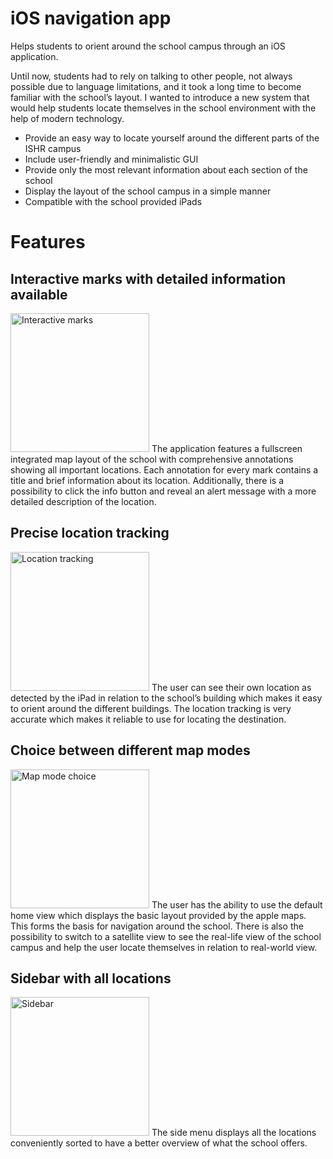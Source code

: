 # iOS navigation app
Helps students to orient around the school campus through an iOS application.

Until now, students had to rely on talking to other people, not always possible due to language limitations, and it took a long time to become familiar with the school’s layout. I wanted to introduce a new system that would help students locate themselves in the school environment with the help of modern technology.

* Provide an easy way to locate yourself around the different parts of the ISHR campus
* Include user-friendly and minimalistic GUI
* Provide only the most relevant information about each section of the school
* Display the layout of the school campus in a simple manner
* Compatible with the school provided iPads

# Features
## Interactive marks with detailed information available
<img src="https://user-images.githubusercontent.com/40341321/58477145-21bfd700-8153-11e9-9a3f-680c6c818499.gif" width="222" title="Interactive marks" align="">
The application features a fullscreen integrated map layout of the school with comprehensive annotations showing all important locations. Each annotation for every mark contains a title and brief information about its location. Additionally, there is a possibility to click the info button and reveal an alert message with a more detailed description of the location.

## Precise location tracking
<img src="https://user-images.githubusercontent.com/40341321/58477194-461bb380-8153-11e9-875a-277b288de2f5.gif" width="222" title="Location tracking" align="">
The user can see their own location as detected by the iPad in relation to the school’s building which makes it easy to orient around the different buildings. The location tracking is very accurate which makes it reliable to use for locating the destination.

## Choice between different map modes
<img src="https://user-images.githubusercontent.com/40341321/58477257-60559180-8153-11e9-96a8-ba4d8dadaa50.gif" width="222" title="Map mode choice" align="">
The user has the ability to use the default home view which displays the basic layout provided by the apple maps. This forms the basis for navigation around the school. There is also the possibility to switch to a satellite view to see the real-life view of the school campus and help the user locate themselves in relation to real-world view.

## Sidebar with all locations
<img src="https://user-images.githubusercontent.com/40341321/58477287-6d728080-8153-11e9-98f2-c7f990f60600.gif" width="222" title="Sidebar" align="">
The side menu displays all the locations conveniently sorted to have a better overview of what the school offers.


